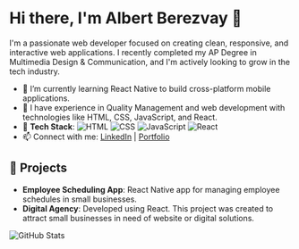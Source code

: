 # Hi there, I'm Albert Berezvay 👋

I'm a passionate web developer focused on creating clean, responsive, and interactive web applications. I recently completed my AP Degree in Multimedia Design & Communication, and I'm actively looking to grow in the tech industry.

- 🌱 I’m currently learning React Native to build cross-platform mobile applications.
- 💼 I have experience in Quality Management and web development with technologies like HTML, CSS, JavaScript, and React.
- 🔧 **Tech Stack**: ![HTML](https://img.shields.io/badge/-HTML-E34F26?logo=html5&logoColor=white) ![CSS](https://img.shields.io/badge/-CSS-1572B6?logo=css3&logoColor=white) ![JavaScript](https://img.shields.io/badge/-JavaScript-F7DF1E?logo=javascript&logoColor=black) ![React](https://img.shields.io/badge/-React-61DAFB?logo=react&logoColor=black)
- 📫 Connect with me: [LinkedIn](https://www.linkedin.com/in/albert-berezvay/) | [Portfolio](https://albertberezvay.com/)

## 🚀 Projects
- **Employee Scheduling App**: React Native app for managing employee schedules in small businesses.
- **Digital Agency**: Developed using React. This project was created to attract small businesses in need of website or digital solutions. 

![GitHub Stats](https://github-readme-stats.vercel.app/api?username=A-Berezvay&show_icons=true&theme=radical)
<!--
**A-Berezvay/A-Berezvay** is a ✨ _special_ ✨ repository because its `README.md` (this file) appears on your GitHub profile.

Here are some ideas to get you started:

- 🔭 I’m currently working on ...
- 🌱 I’m currently learning ...
- 👯 I’m looking to collaborate on ...
- 🤔 I’m looking for help with ...
- 💬 Ask me about ...
- 📫 How to reach me: ...
- 😄 Pronouns: ...
- ⚡ Fun fact: ...
-->
